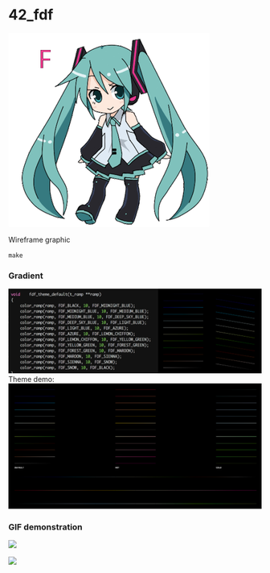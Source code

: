 # 42_fdf
![](images/fdf_miku_dance.gif)

Wireframe graphic
```
make
```
### Gradient
![](images/default_gradient_test.png)
Theme demo:
![](images/theme.png)

### GIF demonstration
<p float="middle">
  <img src="images/shana_combo.gif" width="400" />
</p>
<p float="middle">
  <img src="images/shana_combo_demo.gif" width="400" />
</p>

